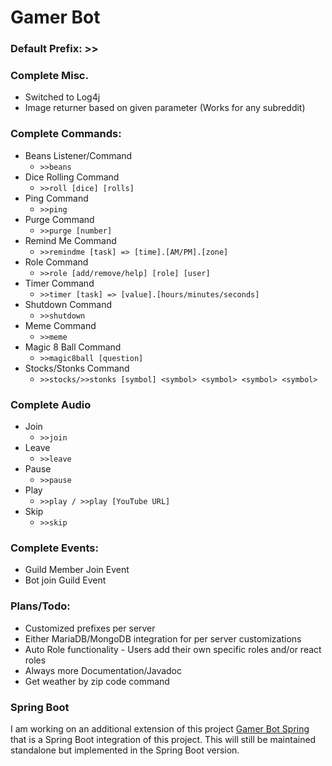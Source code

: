# Gamer Bot

### Default Prefix: >>

### Complete Misc.
- Switched to Log4j
- Image returner based on given parameter (Works for any subreddit)

### Complete Commands:
- Beans Listener/Command
  - ```>>beans```
- Dice Rolling Command
  - ```>>roll [dice] [rolls]```
- Ping Command
  - ```>>ping```
- Purge Command
  - ```>>purge [number]```
- Remind Me Command
  - ```>>remindme [task] => [time].[AM/PM].[zone]```
- Role Command
  - ```>>role [add/remove/help] [role] [user]```
- Timer Command
  - ```>>timer [task] => [value].[hours/minutes/seconds]```
- Shutdown Command
  - ```>>shutdown```
- Meme Command
  - ```>>meme```
- Magic 8 Ball Command
  - ```>>magic8ball [question]```
- Stocks/Stonks Command
  - ```>>stocks/>>stonks [symbol] <symbol> <symbol> <symbol> <symbol>```

### Complete Audio
- Join
  - ```>>join```
- Leave
  - ```>>leave```
- Pause
  - ```>>pause```
- Play
  - ```>>play / >>play [YouTube URL]```
- Skip
  - ```>>skip```

### Complete Events:
- Guild Member Join Event
- Bot join Guild Event

### Plans/Todo:
- Customized prefixes per server
- Either MariaDB/MongoDB integration for per server customizations
- Auto Role functionality - Users add their own specific roles and/or react roles
- Always more Documentation/Javadoc
- Get weather by zip code command

### Spring Boot
I am working on an additional extension of this project [Gamer Bot Spring](https://github.com/compact-disc/GamerBot-Spring) that is a Spring Boot integration of this project. This will still be maintained standalone but implemented in the Spring Boot version.
